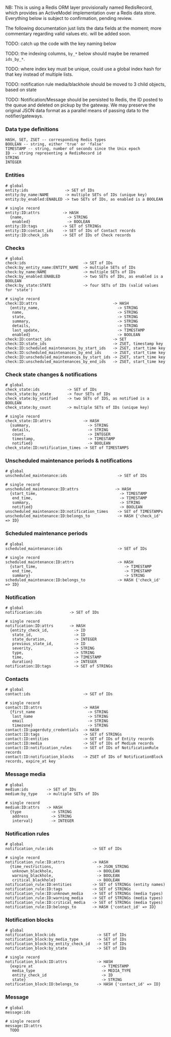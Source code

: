 
NB: This is using a Redis ORM layer provisionally named RedisRecord, which provides an ActiveModel implementation over a Redis data store. Everything below is subject to confirmation, pending review.

The following documentation just lists the data fields at the moment; more commentary regarding valid values etc. will be added soon.

TODO: catch up the code with the key naming below

TODO: the indexing columns, `by_*` below should maybe be renamed `ids_by_*`.

TODO: where index key must be unique, could use a global index hash for that key instead of multiple lists.

TODO: notification rule media/blackhole should be moved to 3 child objects, based on state

TODO: Notification/Message should be persisted to Redis, the ID posted to the queue and deleted on pickup by the gateway. We may preserve the original JSON data format as a parallel means of passing data to the notifier/gateways.

### Data type definitions

    HASH, SET, ZSET -- corresponding Redis types
    BOOLEAN -- string, either 'true' or 'false'
    TIMESTAMP -- string, number of seconds since the Unix epoch
    ID -- string representing a RedisRecord id
    STRING
    INTEGER

### Entities

    # global
    entity:ids                -> SET of IDs
    entity:by_name:NAME       -> multiple SETs of IDs (unique key)
    entity:by_enabled:ENABLED -> two SETs of IDs, as enabled is a BOOLEAN

    # single record
    entity:ID:attrs          -> HASH
      {name,                   -> STRING
       enabled}                -> BOOLEAN
    entity:ID:tags           -> SET of STRINGs
    entity:ID:contact_ids    -> SET of IDs of Contact records
    entity:ID:check_ids      -> SET of IDs of Check records

### Checks

    # global
    check:ids                         -> SET of IDs
    check:by_entity_name:ENTITY_NAME  -> multiple SETs of IDs
    check:by_name:NAME                -> multiple SETs of IDs
    check:by_enabled:ENABLED          -> two SETs of IDs, as enabled is a BOOLEAN
    check:by_state:STATE              -> four SETs of IDs (valid values for 'state')
    
    # single record
    check:ID:attrs                                 -> HASH
      {entity_name,                                  -> STRING
       name,                                         -> STRING
       state,                                        -> STRING
       summary,                                      -> STRING
       details,                                      -> STRING
       last_update,                                  -> TIMESTAMP
       enabled}                                      -> BOOLEAN
    check:ID:contact_ids                           -> SET
    check:ID:state_ids                             -> ZSET, timestamp key
    check:ID:scheduled_maintenances_by_start_ids   -> ZSET, start_time key
    check:ID:scheduled_maintenances_by_end_ids     -> ZSET, start_time key
    check:ID:unscheduled_maintenances_by_start_ids -> ZSET, start_time key
    check:ID:unscheduled_maintenances_by_end_ids   -> ZSET, start_time key


### Check state changes & notifications

    # global
    check_state:ids            -> SET of IDs
    check_state:by_state       -> four SETs of IDs
    check_state:by_notified    -> two SETs of IDS, as notified is a BOOLEAN
    check_state:by_count       -> multiple SETs of IDs (unique key)

    # single record
    check_state:ID:attrs              -> HASH
      {summary,                         -> STRING
       details,                         -> STRING
       count,                           -> INTEGER
       timestamp,                       -> TIMESTAMP
       notified}                        -> BOOLEAN
    check_state:ID:notification_times -> SET of TIMESTAMPS

### Unscheduled maintenance periods & notifications

    # global
    unscheduled_maintenance:ids                      -> SET of IDs

    # single record
    unscheduled_maintenance:ID:attrs                -> HASH
      {start_time,                                    -> TIMESTAMP
       end_time,                                      -> TIMESTAMP
       summary,                                       -> STRING
       notified}                                      -> BOOLEAN
    unscheduled_maintenance:ID:notification_times    -> SET of TIMESTAMPs
    unscheduled_maintenance:ID:belongs_to            -> HASH {'check_id' => ID}
    
### Scheduled maintenance periods

    # global
    scheduled_maintenance:ids                        -> SET of IDs

    # single record
    scheduled_maintenance:ID:attrs                   -> HASH
      {start_time,                                      -> TIMESTAMP
       end_time,                                        -> TIMESTAMP
       summary}                                         -> STRING
    scheduled_maintenance:ID:belongs_to              -> HASH {'check_id' => ID}

### Notification

    # global
    notification:ids            -> SET of IDs
    
    # single record
    notification:ID:attrs       -> HASH
      {entity_check_id,           -> ID
       state_id,                  -> ID
       state_duration,            -> INTEGER
       previous_state_id,         -> ID
       severity,                  -> STRING
       type,                      -> STRING
       time,                      -> TIMESTAMP
       duration}                  -> INTEGER
    notification:ID:tags          -> SET of STRINGs

### Contacts

    # global
    contact:ids                       -> SET of IDs
    
    # single record
    contact:ID:attrs                  -> HASH
      {first_name                       -> STRING
       last_name                        -> STRING
       email                            -> STRING
       timezone}                        -> STRING
    contact:ID:pagerduty_credentials  -> HASH
    contact:ID:tags                   -> SET of STRINGs
    contact:ID:entities               -> SET of IDs of Entity records
    contact:ID:media                  -> SET of IDs of Medium records
    contact:ID:notification_rules     -> SET of IDs of NotificationRule records
    contact:ID:notification_blocks    -> ZSET of IDs of NotificationBlock records, expire_at key

### Message media

    # global
    medium:ids        -> SET of IDs
    medium:by_type    -> multiple SETs of IDs
    
    # single record
    medium:ID:attrs   -> HASH
      {type             -> STRING
       address          -> STRING
       interval}        -> INTEGER
    

### Notification rules

    # global
    notification_rule:ids                 -> SET of IDs
    
    # single record
    notification_rule:ID:attrs            -> HASH
      {time_restrictions,                   -> JSON_STRING
       unknown_blackhole,                   -> BOOLEAN
       warning_blackhole,                   -> BOOLEAN
       critical_blackhole}                  -> BOOLEAN
    notification_rule:ID:entities         -> SET of STRINGs (entity names)
    notification_rule:ID:tags             -> SET of STRINGs
    notification_rule:ID:unknown_media    -> SET of STRINGs (media types)
    notification_rule:ID:warning_media    -> SET of STRINGs (media types)
    notification_rule:ID:critical_media   -> SET of STRINGs (media types)
    notification_rule:ID:belongs_to       -> HASH {'contact_id' => ID}

### Notification blocks

    # global
    notification_block:ids                  -> SET of IDs
    notification_block:by_media_type        -> SET of IDs
    notification_block:by_entity_check_id   -> SET of IDs
    notification_block:by_state             -> SET of IDs
    
    # single record
    notification_block:ID:attrs             -> HASH
      {expire_at                              -> TIMESTAMP
       media_type                             -> MEDIA_TYPE
       entity_check_id                        -> ID
       state}                                 -> STRING
    notification_block:ID:belongs_to        -> HASH {'contact_id' => ID}

### Message

    # global
    message:ids
    
    # single record
    message:ID:attrs
      TODO
